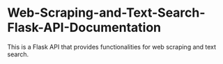 # Web-Scraping-and-Text-Search-Flask-API-Documentation
This is a Flask API that provides functionalities for web scraping and text search.
